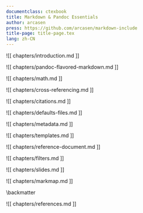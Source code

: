 ```yaml
---
documentclass: ctexbook
title: Markdown & Pandoc Essentials
author: arcasen
press: https://github.com/arcasen/markdown-include
title-page: title-page.tex
lang: zh-CN
---
```


<!-- # Markdown & Pandoc Essentials -->

![[ chapters/introduction.md ]]

<!-- ![[ chapters/markdown-cheat-sheet.md ]] -->

<!-- ![[ chapters/basic-syntax.md ]] -->

<!-- ![[ chapters/extended-syntax.md ]] -->

![[ chapters/pandoc-flavored-markdown.md ]]

![[ chapters/math.md ]]

![[ chapters/cross-referencing.md ]]

![[ chapters/citations.md ]]

![[ chapters/defaults-files.md ]]

![[ chapters/metadata.md ]]

![[ chapters/templates.md ]]

![[ chapters/reference-document.md ]]

![[ chapters/filters.md ]]

![[ chapters/slides.md ]]

![[ chapters/markmap.md ]]

\backmatter

![[ chapters/references.md ]]
